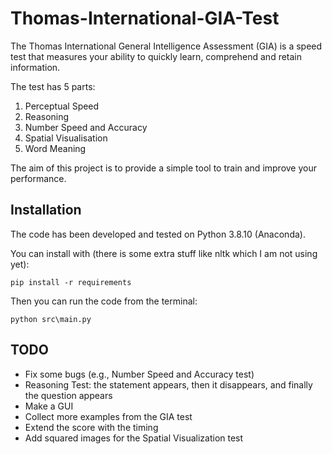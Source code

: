 # Thomas-International-GIA-Test 

The Thomas International General Intelligence Assessment (GIA) is a speed test that measures your ability to quickly learn, comprehend and retain information.

The test has 5 parts:

1. Perceptual Speed
2. Reasoning
3. Number Speed and Accuracy
4. Spatial Visualisation
5. Word Meaning

The aim of this project is to provide a simple tool to train and improve your performance.

## Installation

The code has been developed and tested on Python 3.8.10 (Anaconda).

You can install with (there is some extra stuff like nltk which I am not using yet):
```
pip install -r requirements
```

Then you can run the code from the terminal:
```
python src\main.py
```

## TODO
- Fix some bugs (e.g., Number Speed and Accuracy test)
- Reasoning Test: the statement appears, then it disappears, and finally the question appears 
- Make a GUI
- Collect more examples from the GIA test
- Extend the score with the timing
- Add squared images for the Spatial Visualization test
